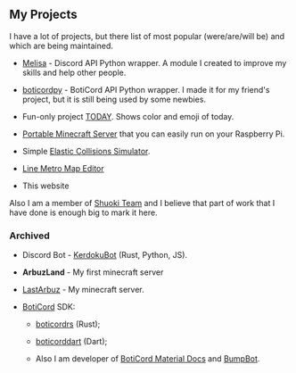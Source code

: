 ## My Projects

I have a lot of projects, but there list of most popular (were/are/will be) and which are being maintained.

* [Melisa](https://github.com/MelisaDev/melisa) - Discord API Python wrapper. A module I created to improve my skills and help other people.
  
* [boticordpy](https://github.com/boticord/boticordpy) - BotiCord API Python wrapper. I made it for my friend's project, but it is still being used by some newbies.

* Fun-only project [TODAY](https://today.arbuz.icu/). Shows color and emoji of today.

* [Portable Minecraft Server](https://github.com/grey-cat-1908/portable-mc-server) that you can easily run on your Raspberry Pi.

* Simple [Elastic Collisions Simulator](https://arbuz.icu/blog/1d-collisions/).

* [Line Metro Map Editor](https://github.com/grey-cat-1908/metro)

* This website

Also I am a member of [Shuoki Team](https://shuoki.top/) and I believe that part of work that I have done is enough big to mark it here.

### Archived
  
* Discord Bot - [KerdokuBot](https://kerdoku.top/) (Rust, Python, JS).

* **ArbuzLand** - My first minecraft server

* [LastArbuz](https://lastarbuz.lol/) - My minecraft server.
  
* [BotiCord](https://github.com/boticord) SDK: 
    
    * [boticordrs](https://github.com/boticord/boticordrs) (Rust);
    
    * [boticorddart](https://github.com/grey-cat-1908/boticorddart) (Dart);
    
    * Also I am developer of [BotiCord Material Docs](https://github.com/boticord/docs) and [BumpBot](https://boticord.top/bot/947141336451153931).

